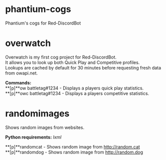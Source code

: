 # phantium-cogs
Phantium's cogs for Red-DiscordBot

overwatch
=====
Overwatch is my first cog project for Red-DiscordBot.  
It allows you to look up both Quick Play and Competitive profiles.  
Lookups are cached by default for 30 minutes before requesting fresh data from owapi.net.

**Commands:**  
**[p]**ow battletag#1234 - Displays a players quick play statistics.  
**[p]**owc battletag#1234 - Displays a players competitive statistics.


randomimages
=====
Shows random images from websites.  

**Python requirements:** *lxml*

**[p]**randomcat - Shows random image from http://random.cat  
**[p]**randomdog - Shows random image from http://random.dog